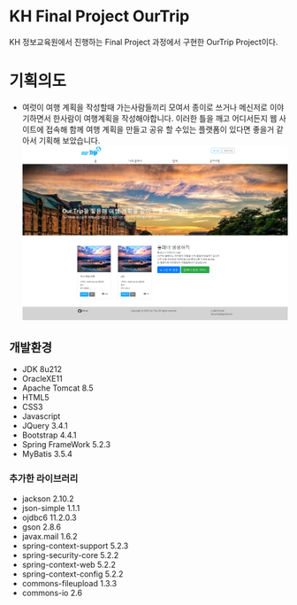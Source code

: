 KH Final Project OurTrip
======================
KH 정보교육원에서 진행하는 Final Project 과정에서 구현한 OurTrip Project이다.
# 기획의도
* 여럿이 여행 계획을 작성할때 가는사람들끼리 모여서 종이로 쓰거나 메신저로 이야기하면서 한사람이 여행계획을 작성해야합니다.
이러한 틀을 깨고 어디서든지 웹 사이트에 접속해 함께 여행 계획을 만들고 공유 할 수있는 플랫폼이 있다면 좋을거 같아서 기획해 보았습니다.
![Alt text](/ourtrip/src/main/webapp/resources/images/ourtripMain.png)

## 개발환경
* JDK 8u212
* OracleXE11
* Apache Tomcat 8.5
* HTML5
* CSS3
* Javascript
* JQuery 3.4.1
* Bootstrap 4.4.1
* Spring FrameWork 5.2.3
* MyBatis 3.5.4

### 추가한 라이브러리
* jackson 2.10.2
* json-simple 1.1.1
* ojdbc6 11.2.0.3
* gson 2.8.6
* javax.mail 1.6.2
* spring-context-support 5.2.3
* spring-security-core 5.2.2
* spring-context-web 5.2.2
* spring-context-config 5.2.2
* commons-fileupload 1.3.3
* commons-io 2.6

